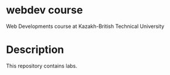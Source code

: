 # webdev course
Web Developments course at Kazakh-British Technical University
# Description
This repository contains labs.
